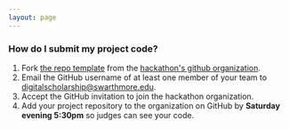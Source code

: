 ```yaml
---
layout: page
---
```


### How do I submit my project code?

1. Fork [the repo template](https://github.com/tri-co-hackathon-2019/repo-template) from the [hackathon's github organization](https://github.com/tri-co-hackathon-2019).
2. Email the GitHub username of at least one member of your team to digitalscholarship@swarthmore.edu.
3. Accept the GitHub invitation to join the hackathon organization.
4. Add your project repository to the organization on GitHub by **Saturday evening 5:30pm** so judges can see your code.